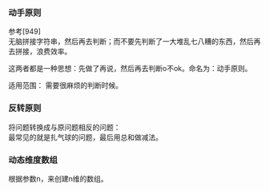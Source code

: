 ### 动手原则    
 参考[949]  
   无脑拼接字符串，然后再去判断；而不要先判断了一大堆乱七八糟的东西，然后再去拼接，浪费效率。  
     
   这两者都是一种思想：先做了再说，然后再去判断o不ok。命名为：动手原则。  
   
   适用范围： 需要很麻烦的判断时候。  
     
     
### 反转原则        
  将问题转换成与原问题相反的问题：  
  最常见的就是扎气球的问题，最后用总和做减法。  

### 动态维度数组
  根据参数n，来创建n维的数组。  